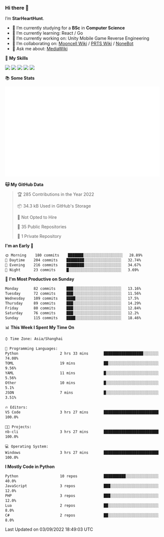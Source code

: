 ### Hi there 👋

I’m **StarHeartHunt**.

- 🏫 I’m currently studying for a **BSc** in **Computer Science**
- 🌱 I’m currently learning: React / Go
- 🔭 I’m currently working on: Unity Mobile Game Reverse Engineering
- 👯 I’m collaborating on: [Mooncell Wiki](https://fgo.wiki/) / [PRTS Wiki](http://prts.wiki/) / [NoneBot](https://github.com/nonebot)
- 💬 Ask me about: [MediaWiki](https://www.mediawiki.org)

🌟 **My Skills**

![](https://img.shields.io/badge/-Python-3e74a2?style=flat-square&logo=Python&logoColor=fff)
![](https://img.shields.io/badge/-Vue-4fc08d?style=flat-square&logo=vue.js&logoColor=fff)
![](https://img.shields.io/badge/-Node.js-339933?style=flat-square&logo=node.js&logoColor=fff)
![](https://img.shields.io/badge/-Linux-000000?style=flat-square&logo=Linux&logoColor=fff)
![](https://img.shields.io/badge/-Dotnet-512bd4?style=flat-square&logo=.net&logoColor=fff)

📚 **Some Stats**

![](https://github.com/StarHeartHunt/github-stats/blob/master/generated/overview.svg)

<!--START_SECTION:waka-->
**🐱 My GitHub Data** 

> 🏆 285 Contributions in the Year 2022
 > 
> 📦 34.3 kB Used in GitHub's Storage 
 > 
> 🚫 Not Opted to Hire
 > 
> 📜 35 Public Repositories 
 > 
> 🔑 1 Private Repository 
 > 
**I'm an Early 🐤** 

```text
🌞 Morning    180 commits    ███████░░░░░░░░░░░░░░░░░░   28.89% 
🌆 Daytime    204 commits    ████████░░░░░░░░░░░░░░░░░   32.74% 
🌃 Evening    216 commits    ████████░░░░░░░░░░░░░░░░░   34.67% 
🌙 Night      23 commits     █░░░░░░░░░░░░░░░░░░░░░░░░   3.69%

```
📅 **I'm Most Productive on Sunday** 

```text
Monday       82 commits     ███░░░░░░░░░░░░░░░░░░░░░░   13.16% 
Tuesday      72 commits     ███░░░░░░░░░░░░░░░░░░░░░░   11.56% 
Wednesday    109 commits    ████░░░░░░░░░░░░░░░░░░░░░   17.5% 
Thursday     89 commits     ███░░░░░░░░░░░░░░░░░░░░░░   14.29% 
Friday       80 commits     ███░░░░░░░░░░░░░░░░░░░░░░   12.84% 
Saturday     76 commits     ███░░░░░░░░░░░░░░░░░░░░░░   12.2% 
Sunday       115 commits    ████░░░░░░░░░░░░░░░░░░░░░   18.46%

```


📊 **This Week I Spent My Time On** 

```text
⌚︎ Time Zone: Asia/Shanghai

💬 Programming Languages: 
Python                   2 hrs 33 mins       ██████████████████░░░░░░░   74.08% 
TOML                     19 mins             ██░░░░░░░░░░░░░░░░░░░░░░░   9.56% 
YAML                     11 mins             █░░░░░░░░░░░░░░░░░░░░░░░░   5.56% 
Other                    10 mins             █░░░░░░░░░░░░░░░░░░░░░░░░   5.1% 
JSON                     7 mins              █░░░░░░░░░░░░░░░░░░░░░░░░   3.51%

🔥 Editors: 
VS Code                  3 hrs 27 mins       █████████████████████████   100.0%

🐱‍💻 Projects: 
nb-cli                   3 hrs 27 mins       █████████████████████████   100.0%

💻 Operating System: 
Windows                  3 hrs 27 mins       █████████████████████████   100.0%

```

**I Mostly Code in Python** 

```text
Python                   10 repos            ██████████░░░░░░░░░░░░░░░   40.0% 
JavaScript               3 repos             ███░░░░░░░░░░░░░░░░░░░░░░   12.0% 
PHP                      3 repos             ███░░░░░░░░░░░░░░░░░░░░░░   12.0% 
Lua                      2 repos             ██░░░░░░░░░░░░░░░░░░░░░░░   8.0% 
C#                       2 repos             ██░░░░░░░░░░░░░░░░░░░░░░░   8.0%

```



 Last Updated on 03/09/2022 18:49:03 UTC
<!--END_SECTION:waka-->
